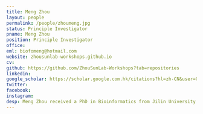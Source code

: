 ```yaml
---
title: Meng Zhou
layout: people
permalink: /people/zhoumeng.jpg
status: Principle Investigator
pname: Meng Zhou
position: Principle Investigator
office: 
eml: biofomeng@hotmail.com
website: zhousunlab-workshops.github.io
cv: 
github: https://github.com/ZhouSunLab-Workshops?tab=repositories
linkedin:
google_scholar: https://scholar.google.com.hk/citations?hl=zh-CN&user=O5RxsC8AAAAJ
twitter: 
facebook: 
instagram:
desp: Meng Zhou received a PhD in Bioinformatics from Jilin University in 2016. His research focuses on computational identification and characterization of disease-associated ncRNAs (miRNA, lncRNA and circRNA) based on tranome profiling (Microarray and RNA-Seq), and development of computational methods and database for functional interpretations of ncRNAs and disease.
---
```

